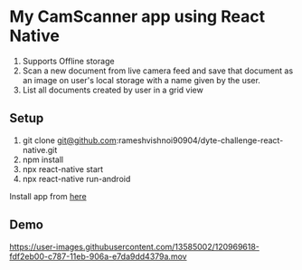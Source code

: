 # My CamScanner app using React Native

1. Supports Offline storage
2. Scan a new document from live camera feed and save that document as an image on user's local storage with a name given by the user.
3. List all documents created by user in a grid view


## Setup 
1. git clone git@github.com:rameshvishnoi90904/dyte-challenge-react-native.git
2. npm install
3. npx react-native start
4. npx react-native run-android

Install app from [here](https://drive.google.com/file/d/11tcJb7BaEoJ1nE__yAcDpxWiCW_-Sj9U/view?usp=sharing)


## Demo
https://user-images.githubusercontent.com/13585002/120969618-fdf2eb00-c787-11eb-906a-e7da9dd4379a.mov


